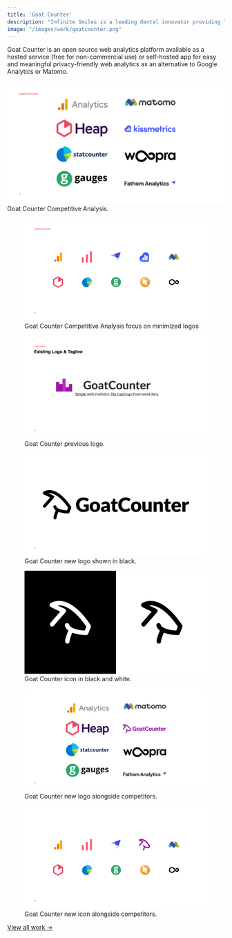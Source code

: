 ```yaml
---
title: 'Goat Counter'
description: "Infinite Smiles is a leading dental innovator providing luxury, state-of-the-art dental care led by Dr. Neal Patel."
image: "/images/work/goatcounter.png"
---
```


Goat Counter is an open source web analytics platform available as a hosted service (free for non-commercial use) or self-hosted app for easy and meaningful privacy-friendly web analytics as an alternative to Google Analytics or Matomo.




<figure style="margin: 0;">
    <img src="/images/work/goat-counter-competitive-analysis.png" alt="Goat Counter Competitive Analysis">
    <figcaption>Goat Counter Competitive Analysis.</figcaption>
</figure>

<figure>
    <img src="/images/work/goat-counter-competitive-icons.png" alt="Goat Counter Competitive Analysis with focus on minimal logos">
    <figcaption>Goat Counter Competitive Analysis focus on minimized logos</figcaption>
</figure>


<figure>
    <img src="/images/work/goat-counter-previous-logo.png" alt="Goat Counter previous logo">
    <figcaption>Goat Counter previous logo.</figcaption>
</figure>

<figure>
    <img src="/images/work/goat-counter-new-logo.png" alt="Goat Counter new logo">
    <figcaption>Goat Counter new logo shown in black.</figcaption>
</figure>

<figure>
    <img src="/images/work/goat-counter-icon-bw.png" alt="Goat Counter icon in black and white">
    <figcaption>Goat Counter icon in black and white.</figcaption>
</figure>

<figure>
    <img src="/images/work/goat-counter-new-logo-comparison.png" alt="Goat Counter new logo alongside competitors">
    <figcaption>Goat Counter new logo alongside competitors.</figcaption>
</figure>

<figure>
    <img src="/images/work/goat-counter-icons-competitive-analysis.png" alt="Goat Counter new icon alongside competitors">
    <figcaption>Goat Counter new icon alongside competitors.</figcaption>
</figure>

[View all work →](/work)